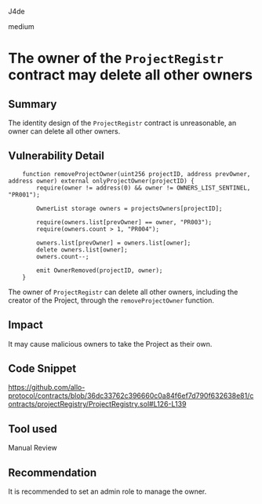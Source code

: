 J4de

medium

# The owner of the `ProjectRegistr` contract may delete all other owners

## Summary

The identity design of the `ProjectRegistr` contract is unreasonable, an owner can delete all other owners.

## Vulnerability Detail

```solidity
    function removeProjectOwner(uint256 projectID, address prevOwner, address owner) external onlyProjectOwner(projectID) {
        require(owner != address(0) && owner != OWNERS_LIST_SENTINEL, "PR001");

        OwnerList storage owners = projectsOwners[projectID];

        require(owners.list[prevOwner] == owner, "PR003");
        require(owners.count > 1, "PR004");

        owners.list[prevOwner] = owners.list[owner];
        delete owners.list[owner];
        owners.count--;

        emit OwnerRemoved(projectID, owner);
    }
```

The owner of `ProjectRegistr` can delete all other owners, including the creator of the Project, through the `removeProjectOwner` function.

## Impact

It may cause malicious owners to take the Project as their own.

## Code Snippet

https://github.com/allo-protocol/contracts/blob/36dc33762c396660c0a84f6ef7d790f632638e81/contracts/projectRegistry/ProjectRegistry.sol#L126-L139

## Tool used

Manual Review

## Recommendation

It is recommended to set an admin role to manage the owner.